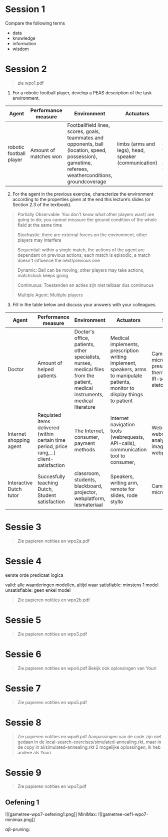 # Session 1
Compare the following terms
- data
- knowledge
- information
- wisdom

# Session 2
> zie wpo1.pdf

1. For a robotic football player, develop a PEAS description of the task environment. 

| Agent                   | Performance measure   | Environment                                                                                                                                            | Actuators                                            | Sensors                                                                                                                                                                 |
| ----------------------- | --------------------- | ------------------------------------------------------------------------------------------------------------------------------------------------------ | ---------------------------------------------------- | ----------------------------------------------------------------------------------------------------------------------------------------------------------------------- |
| robotic football player | Amount of matches won | Footballfield lines, scores, goals, teammates and opponents, ball (location, speed, possession), gametime, referees, weatherconditions, groundcoverage | limbs (arms and legs), head, speaker (communication) | Orientation, cameras, microphone, pressuresensors, distancemeasurements, weatherinstruments, balance/gyroscope, accelerometer, voltmeter (batterijpercentage checken),  |

2. For the agent in the previous exercise, characterize the environment according to the properties given at the end this lecture’s slides (or Section 2.3 of the textbook). 
> Partially Observable: You don't know what other players want/ are going to do; you cannot measure the ground condition of the whole field at the same time
> 
> Stochastic: there are external forces on the environment, other players may interfere
> 
> Sequential: within a single match, the actions of the agent are dependant on previous actions; each match is episodic, a match doesn't influence the next/previous one
> 
> Dynamic: Ball can be moving, other players may take actions, matchclock keeps going
> 
> Continuous: Toestanden en acties zijn niet telbaar dus continuous
> 
> Multiple Agent: Multiple players

3. Fill in the table below and discuss your answers with your colleagues.

| Agent                   | Performance measure                                                                        | Environment                                                                                                                   | Actuators                                                                                                                       | Sensors                                                                  |
| ----------------------- | ------------------------------------------------------------------------------------------ | ----------------------------------------------------------------------------------------------------------------------------- | ------------------------------------------------------------------------------------------------------------------------------- | ------------------------------------------------------------------------ |
| Doctor                  | Amount of helped patients                                                                  | Docter's office, patients, other specialists, nurses, medical files from the patient, medical instruments, medical literature | Medical implements, prescription writing implement, speakers, arms to manipulate patients, monitor to display things to patient | Camera, microphone, pressuresensors, thermometer, IR-scanner, stetoscope |
| Internet shopping agent | Requisted items delivered (within certain time period, price rang,...) client-satisfaction | The Internet, consumer, payment methods                                                                                       | Internet navigation tools (webrequests, API-calls), communication tool to consumer,                                             | Webscraper, webcontent analyser (text, images, webpages,...)             |
| Interactive Dutch tutor | Succesfully teaching Dutch, Student satisfaction                                           | classroom, students, blackboard, projector, webplatform, lesmateriaal                                                         | Speakers, writing arm, remote for slides, rode styllo                                                                           | Camera, microphone                                                       |

# Sessie 3
> Zie papieren notities en wpo2a.pdf

# Sessie 4
eerste orde predicaat logica

valid: alle waarderingen modellen, altijd waar
satisfiable: minstens 1 model
unsatisfiable: geen enkel model

> Zie papieren notities en wpo2b.pdf

# Sessie 5
> Zie papieren notities en wpo3.pdf

# Sessie 6
> Zie papieren notities en wpo4.pdf
> Bekijk ook oplossingen van Youri

# Sessie 7
> Zie papieren notities en wpo5.pdf

# Sessie 8
> Zie papieren notities en wpo6.pdf
> Aanpassingen van de code zijn niet gedaan in de local-search-exercises/simulated-annealing.rkt,
> maar in de copy in ai/simulated-annealing.rkt
> 2 mogelijke oplossingen, ik heb andere als Youri

# Sessie 9
> Zie papieren notities en wpo7.pdf

## Oefening 1
![[gametree-wpo7-oefening1.png]]
MiniMax:
![[gametree-oef1-wpo7-minimax.png]]

 αβ-pruning:
 